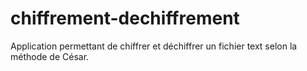 # chiffrement-dechiffrement
Application permettant de chiffrer et déchiffrer un fichier text selon la méthode de César.